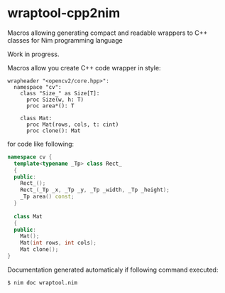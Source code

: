 # wraptool-cpp2nim
Macros allowing generating compact and readable wrappers to C++ classes for Nim programming language

Work in progress.

Macros allow you create C++ code wrapper in style:
```Nimrod
wrapheader "<opencv2/core.hpp>":
  namespace "cv":
    class "Size_" as Size[T]:
      proc Size(w, h: T)
      proc area*(): T
      
    class Mat:
      proc Mat(rows, cols, t: cint)
      proc clone(): Mat
```
for code like following:
```C++
namespace cv {
  template<typename _Tp> class Rect_
  {
  public:
    Rect_();
    Rect_(_Tp _x, _Tp _y, _Tp _width, _Tp _height);
    _Tp area() const;
  }
  
  class Mat
  {
  public:
    Mat();
    Mat(int rows, int cols);
    Mat clone();
}
```

Documentation generated automaticaly if following command executed:
```Bash
$ nim doc wraptool.nim
```
